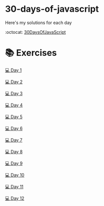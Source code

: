 # 30-days-of-javascript
Here's my solutions for each day

:octocat: [30DaysOfJavaScript](https://github.com/Asabeneh/30DaysOfJavaScript)

# :books: Exercises

[:computer: Day 1](https://github.com/Asabeneh/30DaysOfJavaScript/blob/master/readMe.md)

[:computer: Day 2](https://github.com/Asabeneh/30DaysOfJavaScript/blob/master/02_Day/02_day_data_types.md)

[:computer: Day 3](https://github.com/Asabeneh/30DaysOfJavaScript/blob/master/03_Day/03_booleans_operators_date.md)

[:computer: Day 4](https://github.com/Asabeneh/30DaysOfJavaScript/blob/master/04_Day/04_day_conditionals.md)

[:computer: Day 5](https://github.com/Asabeneh/30DaysOfJavaScript/blob/master/05_Day/05_day_arrays.md)

[:computer: Day 6](https://github.com/Asabeneh/30DaysOfJavaScript/blob/master/06_Day/06_day_loops.md)

[:computer: Day 7](https://github.com/Asabeneh/30DaysOfJavaScript/blob/master/07_Day/07_day_functions.md)

[:computer: Day 8](https://github.com/Asabeneh/30DaysOfJavaScript/blob/master/08_Day/08_day_objects.md)

[:computer: Day 9](https://github.com/Asabeneh/30DaysOfJavaScript/blob/master/09_Day/09_day_higher_order_functions.md)

[:computer: Day 10](https://github.com/Asabeneh/30DaysOfJavaScript/blob/master/09_Day/09_day_Set_and_Map.md)

[:computer: Day 11](https://github.com/Asabeneh/30DaysOfJavaScript/blob/master/11_Day/11_destructuring_and_spread.md)

[:computer: Day 12](https://github.com/Asabeneh/30DaysOfJavaScript/blob/master/12_Day/12_day_regular_expressions.md)
